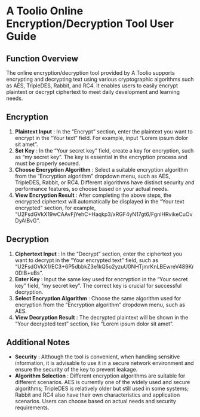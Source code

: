 # A Toolio Online Encryption/Decryption Tool User Guide

## Function Overview

The online encryption/decryption tool provided by A Toolio supports encrypting and decrypting text using various cryptographic algorithms such as AES, TripleDES, Rabbit, and RC4. It enables users to easily encrypt plaintext or decrypt ciphertext to meet daily development and learning needs.

## Encryption

  1. **Plaintext Input** : In the “Encrypt” section, enter the plaintext you want to encrypt in the “Your text” field. For example, input “Lorem ipsum dolor sit amet”.
  2. **Set Key** : In the “Your secret key” field, create a key for encryption, such as “my secret key”. The key is essential in the encryption process and must be properly secured.
  3. **Choose Encryption Algorithm** : Select a suitable encryption algorithm from the “Encryption algorithm” dropdown menu, such as AES, TripleDES, Rabbit, or RC4. Different algorithms have distinct security and performance features, so choose based on your actual needs.
  4. **View Encryption Result** : After completing the above steps, the encrypted ciphertext will automatically be displayed in the “Your text encrypted” section, for example, “U2FsdGVkX19wCAAvFjYehC+Haqkp3/xRGF4yN17gt6/FgnlHRvikeCuOvDyAIBvG”.

## Decryption

  1. **Ciphertext Input** : In the “Decrypt” section, enter the ciphertext you want to decrypt in the “Your encrypted text” field, such as “U2FsdGVkX1/EC3+6P5dbbkZ3e1kQ5o2yzuU0NHTjmrKnLBEwreV489Kr0DIB+uBs”.
  2. **Enter Key** : Input the same key used for encryption in the “Your secret key” field, “my secret key”. The correct key is crucial for successful decryption.
  3. **Select Encryption Algorithm** : Choose the same algorithm used for encryption from the “Encryption algorithm” dropdown menu, such as AES.
  4. **View Decryption Result** : The decrypted plaintext will be shown in the “Your decrypted text” section, like “Lorem ipsum dolor sit amet”.

## Additional Notes

  * **Security** : Although the tool is convenient, when handling sensitive information, it is advisable to use it in a secure network environment and ensure the security of the key to prevent leakage.
  * **Algorithm Selection** : Different encryption algorithms are suitable for different scenarios. AES is currently one of the widely used and secure algorithms; TripleDES is relatively older but still used in some systems; Rabbit and RC4 also have their own characteristics and application scenarios. Users can choose based on actual needs and security requirements.